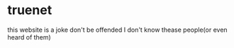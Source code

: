 # truenet
this website is a joke don't be offended I don't know thease people(or even heard of them)
